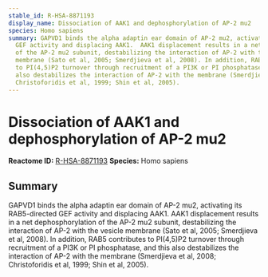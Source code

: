```yaml
---
stable_id: R-HSA-8871193
display_name: Dissociation of AAK1 and dephosphorylation of AP-2 mu2
species: Homo sapiens
summary: GAPVD1 binds the alpha adaptin ear domain of AP-2 mu2, activating its RAB5-directed
  GEF activity and displacing AAK1.  AAK1 displacement results in a net dephosphorylation
  of the AP-2 mu2 subunit, destabilizing the interaction of AP-2 with the vesicle
  membrane (Sato et al, 2005; Smerdjieva et al, 2008). In addition, RAB5 contributes
  to PI(4,5)P2 turnover through recruitment of a PI3K or PI phosphatase, and this
  also destabilizes the interaction of AP-2 with the membrane (Smerdjieva et al, 2008;
  Christoforidis et al, 1999; Shin et al, 2005).
---
```


# Dissociation of AAK1 and dephosphorylation of AP-2 mu2
**Reactome ID:** [R-HSA-8871193](https://reactome.org/content/detail/R-HSA-8871193)
**Species:** Homo sapiens

## Summary

GAPVD1 binds the alpha adaptin ear domain of AP-2 mu2, activating its RAB5-directed GEF activity and displacing AAK1.  AAK1 displacement results in a net dephosphorylation of the AP-2 mu2 subunit, destabilizing the interaction of AP-2 with the vesicle membrane (Sato et al, 2005; Smerdjieva et al, 2008). In addition, RAB5 contributes to PI(4,5)P2 turnover through recruitment of a PI3K or PI phosphatase, and this also destabilizes the interaction of AP-2 with the membrane (Smerdjieva et al, 2008; Christoforidis et al, 1999; Shin et al, 2005).
